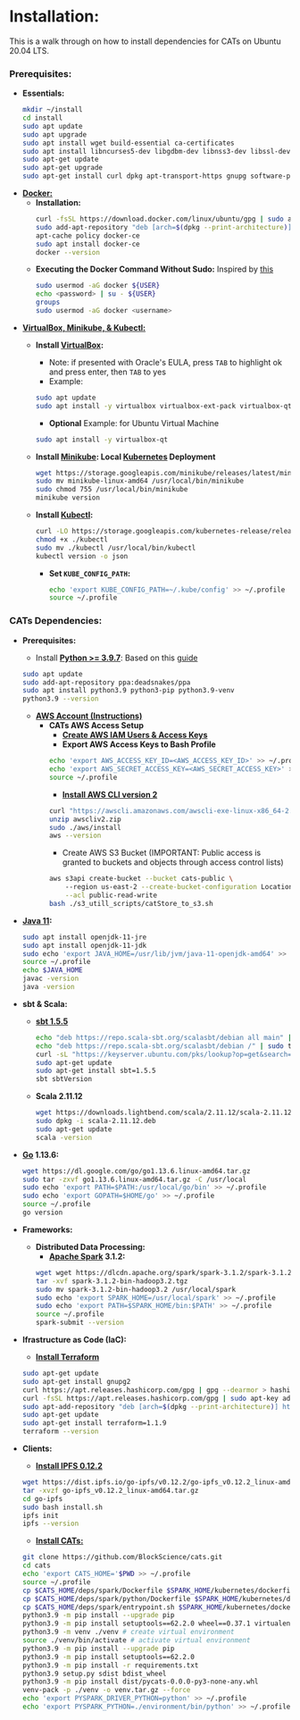 # Installation:
This is a walk through on how to install dependencies for CATs on Ubuntu 20.04 LTS.

### Prerequisites:
* **Essentials:**
  ```bash
  mkdir ~/install
  cd install
  sudo apt update
  sudo apt upgrade
  sudo apt install wget build-essential ca-certificates
  sudo apt install libncurses5-dev libgdbm-dev libnss3-dev libssl-dev libreadline-dev libffi-dev
  sudo apt-get update
  sudo apt-get upgrade
  sudo apt-get install curl dpkg apt-transport-https gnupg software-properties-common git zlib1g-dev
  ```
* **[Docker:](https://www.digitalocean.com/community/tutorials/how-to-install-and-use-docker-on-ubuntu-20-04)**
  * **Installation:**
    ```bash
    curl -fsSL https://download.docker.com/linux/ubuntu/gpg | sudo apt-key add -
    sudo add-apt-repository "deb [arch=$(dpkg --print-architecture)] https://download.docker.com/linux/ubuntu focal stable"
    apt-cache policy docker-ce
    sudo apt install docker-ce
    docker --version
    ```
  * **Executing the Docker Command Without Sudo:** Inspired by [this](https://docs.docker.com/engine/install/linux-postinstall/#manage-docker-as-a-non-root-user)
    ```bash
    sudo usermod -aG docker ${USER}
    echo <password> | su - ${USER}
    groups
    sudo usermod -aG docker <username>
    ```
* [**VirtualBox, Minikube, & Kubectl:**](https://phoenixnap.com/kb/install-minikube-on-ubuntu)
  * **Install [VirtualBox](https://www.virtualbox.org/):**
    * Note: if presented with Oracle's EULA, press `TAB` to highlight ok and press enter, then `TAB` to yes
    * Example:  
    ```bash
    sudo apt update
    sudo apt install -y virtualbox virtualbox-ext-pack virtualbox-qt
    ```
    * **Optional** Example: for Ubuntu Virtual Machine
    ```bash
    sudo apt install -y virtualbox-qt
    ```
    
  * **Install [Minikube](https://minikube.sigs.k8s.io/docs/): Local [Kubernetes](https://kubernetes.io/) Deployment**
    ```bash
    wget https://storage.googleapis.com/minikube/releases/latest/minikube-linux-amd64
    sudo mv minikube-linux-amd64 /usr/local/bin/minikube
    sudo chmod 755 /usr/local/bin/minikube
    minikube version
    ```
  * **Install [Kubectl](https://kubernetes.io/docs/tasks/tools/):**
    ```bash
    curl -LO https://storage.googleapis.com/kubernetes-release/release/`curl -s https://storage.googleapis.com/kubernetes-release/release/stable.txt`/bin/linux/amd64/kubectl
    chmod +x ./kubectl
    sudo mv ./kubectl /usr/local/bin/kubectl
    kubectl version -o json
    ```
    * **Set `KUBE_CONFIG_PATH`:**
      ```bash
      echo 'export KUBE_CONFIG_PATH=~/.kube/config' >> ~/.profile
      source ~/.profile
      ```

### CATs Dependencies:

* **Prerequisites:**
  * Install **[Python >= 3.9.7](https://www.python.org/downloads/release/python-397/)**: Based on this [guide](https://phoenixnap.com/kb/how-to-install-python-3-ubuntu#ftoc-heading-6)
  ```bash
  sudo apt update
  sudo add-apt-repository ppa:deadsnakes/ppa
  sudo apt install python3.9 python3-pip python3.9-venv
  python3.9 --version
  ```
  * [**AWS Account (Instructions)**](https://aws.amazon.com/premiumsupport/knowledge-center/create-and-activate-aws-account/)
    * **CATs AWS Access Setup**
      * [**Create AWS IAM Users & Access Keys**](https://aws.amazon.com/premiumsupport/knowledge-center/create-access-key/)
      * **Export AWS Access Keys to Bash Profile**
      ```bash
      echo 'export AWS_ACCESS_KEY_ID=<AWS_ACCESS_KEY_ID>' >> ~/.profile
      echo 'export AWS_SECRET_ACCESS_KEY=<AWS_SECRET_ACCESS_KEY>' >> ~/.profile
      source ~/.profile
      ```
      * [**Install AWS CLI version 2**](https://docs.aws.amazon.com/cli/latest/userguide/getting-started-version.html)
      ```bash
      curl "https://awscli.amazonaws.com/awscli-exe-linux-x86_64-2.0.30.zip" -o "awscliv2.zip"
      unzip awscliv2.zip
      sudo ./aws/install
      aws --version
      ```
      * Create AWS S3 Bucket (IMPORTANT: Public access is granted to buckets and objects through access control lists)
      ```bash
      aws s3api create-bucket --bucket cats-public \ 
          --region us-east-2 --create-bucket-configuration LocationConstraint=us-east-2 \
          --acl public-read-write
      bash ./s3_utill_scripts/catStore_to_s3.sh
      ```

* **[Java 11](https://www.digitalocean.com/community/tutorials/how-to-install-java-with-apt-on-ubuntu-20-04):**
  ```bash
  sudo apt install openjdk-11-jre
  sudo apt install openjdk-11-jdk
  sudo echo 'export JAVA_HOME=/usr/lib/jvm/java-11-openjdk-amd64' >> ~/.profile
  source ~/.profile
  echo $JAVA_HOME
  javac -version
  java -version
  ```
* **sbt & Scala:**
  * **[sbt 1.5.5](https://www.scala-sbt.org/download.html?_ga=2.195232236.1901884640.1633358692-54053138.1633358495)**
    ```bash
    echo "deb https://repo.scala-sbt.org/scalasbt/debian all main" | sudo tee /etc/apt/sources.list.d/sbt.list
    echo "deb https://repo.scala-sbt.org/scalasbt/debian /" | sudo tee /etc/apt/sources.list.d/sbt_old.list
    curl -sL "https://keyserver.ubuntu.com/pks/lookup?op=get&search=0x2EE0EA64E40A89B84B2DF73499E82A75642AC823" | sudo apt-key add
    sudo apt-get update
    sudo apt-get install sbt=1.5.5
    sbt sbtVersion
    ```
  * **Scala 2.11.12**
    ```bash
    wget https://downloads.lightbend.com/scala/2.11.12/scala-2.11.12.deb
    sudo dpkg -i scala-2.11.12.deb
    sudo apt-get update
    scala -version
    ```
* **[Go](https://go.dev/dl/) 1.13.6:**
    ```bash
    wget https://dl.google.com/go/go1.13.6.linux-amd64.tar.gz
    sudo tar -zxvf go1.13.6.linux-amd64.tar.gz -C /usr/local
    sudo echo 'export PATH=$PATH:/usr/local/go/bin' >> ~/.profile
    sudo echo 'export GOPATH=$HOME/go' >> ~/.profile
    source ~/.profile
    go version
    ```
* **Frameworks:**
  * **Distributed Data Processing:**
      * **[Apache Spark](https://spark.apache.org/) 3.1.2:**
      ```bash
      wget wget https://dlcdn.apache.org/spark/spark-3.1.2/spark-3.1.2-bin-hadoop3.2.tgz
      tar -xvf spark-3.1.2-bin-hadoop3.2.tgz
      sudo mv spark-3.1.2-bin-hadoop3.2 /usr/local/spark
      sudo echo 'export SPARK_HOME=/usr/local/spark' >> ~/.profile
      sudo echo 'export PATH=$SPARK_HOME/bin:$PATH' >> ~/.profile
      source ~/.profile
      spark-submit --version
      ```
* **Ifrastructure as Code (IaC):**
  * [**Install Terraform**](https://learn.hashicorp.com/tutorials/terraform/install-cli)
  ```bash
  sudo apt-get update
  sudo apt-get install gnupg2
  curl https://apt.releases.hashicorp.com/gpg | gpg --dearmor > hashicorp.gpg
  curl -fsSL https://apt.releases.hashicorp.com/gpg | sudo apt-key add -
  sudo apt-add-repository "deb [arch=$(dpkg --print-architecture)] https://apt.releases.hashicorp.com $(lsb_release -cs) main"
  sudo apt-get update 
  sudo apt-get install terraform=1.1.9
  terraform --version
  ```
* **Clients:**
  * [**Install IPFS 0.12.2**](https://docs.ipfs.io/install/command-line/)
  ```bash
  wget https://dist.ipfs.io/go-ipfs/v0.12.2/go-ipfs_v0.12.2_linux-amd64.tar.gz
  tar -xvzf go-ipfs_v0.12.2_linux-amd64.tar.gz
  cd go-ipfs
  sudo bash install.sh
  ipfs init
  ipfs --version
  ```
  * [**Install CATs:**](https://github.com/BlockScience/cats)
  ```bash
  git clone https://github.com/BlockScience/cats.git
  cd cats
  echo 'export CATS_HOME='$PWD >> ~/.profile
  source ~/.profile
  cp $CATS_HOME/deps/spark/Dockerfile $SPARK_HOME/kubernetes/dockerfiles/spark/Dockerfile
  cp $CATS_HOME/deps/spark/python/Dockerfile $SPARK_HOME/kubernetes/dockerfiles/spark/bindings/python/Dockerfile
  cp $CATS_HOME/deps/spark/entrypoint.sh $SPARK_HOME/kubernetes/dockerfiles/spark/entrypoint.sh
  python3.9 -m pip install --upgrade pip
  python3.9 -m pip install setuptools==62.2.0 wheel==0.37.1 virtualenv==20.14.1 venv-pack==0.2.0
  python3.9 -m venv ./venv # create virtual environment
  source ./venv/bin/activate # activate virtual environment
  python3.9 -m pip install --upgrade pip
  python3.9 -m pip install setuptools==62.2.0
  python3.9 -m pip install -r requirements.txt
  python3.9 setup.py sdist bdist_wheel
  python3.9 -m pip install dist/pycats-0.0.0-py3-none-any.whl
  venv-pack -p ./venv -o venv.tar.gz --force
  echo 'export PYSPARK_DRIVER_PYTHON=python' >> ~/.profile
  echo 'export PYSPARK_PYTHON=./environment/bin/python' >> ~/.profile
  ```